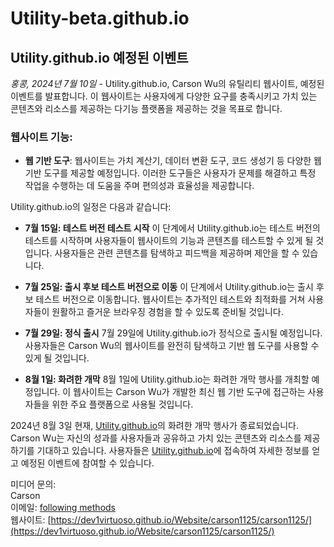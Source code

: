 # Utility-beta.github.io

## Utility.github.io 예정된 이벤트

*홍콩, 2024년 7월 10일* - Utility.github.io, Carson Wu의 유틸리티 웹사이트, 예정된 이벤트를 발표합니다. 이 웹사이트는 사용자에게 다양한 요구를 충족시키고 가치 있는 콘텐츠와 리소스를 제공하는 다기능 플랫폼을 제공하는 것을 목표로 합니다.

### 웹사이트 기능:

- **웹 기반 도구**: 웹사이트는 가치 계산기, 데이터 변환 도구, 코드 생성기 등 다양한 웹 기반 도구를 제공할 예정입니다. 이러한 도구들은 사용자가 문제를 해결하고 특정 작업을 수행하는 데 도움을 주며 편의성과 효율성을 제공합니다.

Utility.github.io의 일정은 다음과 같습니다:

- **7월 15일: 테스트 버전 테스트 시작**
  이 단계에서 Utility.github.io는 테스트 버전의 테스트를 시작하며 사용자들이 웹사이트의 기능과 콘텐츠를 테스트할 수 있게 될 것입니다. 사용자들은 관련 콘텐츠를 탐색하고 피드백을 제공하며 제안을 할 수 있습니다.

- **7월 25일: 출시 후보 테스트 버전으로 이동**
  이 단계에서 Utility.github.io는 출시 후보 테스트 버전으로 이동합니다. 웹사이트는 추가적인 테스트와 최적화를 거쳐 사용자들이 원활하고 즐거운 브라우징 경험을 할 수 있도록 준비될 것입니다.

- **7월 29일: 정식 출시**
  7월 29일에 Utility.github.io가 정식으로 출시될 예정입니다. 사용자들은 Carson Wu의 웹사이트를 완전히 탐색하고 기반 웹 도구를 사용할 수 있게 될 것입니다.

- **8월 1일: 화려한 개막**
  8월 1일에 Utility.github.io는 화려한 개막 행사를 개최할 예정입니다. 이 웹사이트는 Carson Wu가 개발한 최신 웹 기반 도구에 접근하는 사용자들을 위한 주요 플랫폼으로 사용될 것입니다.

2024년 8월 3일 현재, [Utility.github.io](https://dev1virtuoso.github.io/Website/Utility/Utility.github.io/)의 화려한 개막 행사가 종료되었습니다. Carson Wu는 자신의 성과를 사용자들과 공유하고 가치 있는 콘텐츠와 리소스를 제공하기를 기대하고 있습니다. 사용자들은 [Utility.github.io](https://dev1virtuoso.github.io/Website/Utility/Utility.github.io/)에 접속하여 자세한 정보를 얻고 예정된 이벤트에 참여할 수 있습니다.

미디어 문의:<br>
Carson<br>
이메일: [following methods](https://github.com/dev1virtuoso/Documentation/blob/main/dev1virtuoso/Attachment/dev1virtuoso/carson-wu.md)<br>
웹사이트: [https://dev1virtuoso.github.io/Website/carson1125/carson1125/](https://dev1virtuoso.github.io/Website/carson1125/carson1125/)
